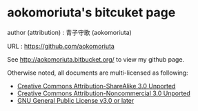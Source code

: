 # aokomoriuta's bitcuket page

author (attribution)
: 青子守歌 (aokomoriuta)

URL
: https://github.com/aokomoriuta

See http://aokomoriuta.bitbucket.org/ to view my github page.


Otherwise noted, all documents are multi-licensed as following:

* [Creative Commons Attribution-ShareAlike 3.0 Unported](http://creativecommons.org/licenses/by-sa/3.0/)
* [Creative Commons Attribution-Noncommercial 3.0 Unported](http://creativecommons.org/licenses/by-nc/3.0/)
* [GNU General Public License v3.0 or later](http://www.gnu.org/licenses/gpl.html)
